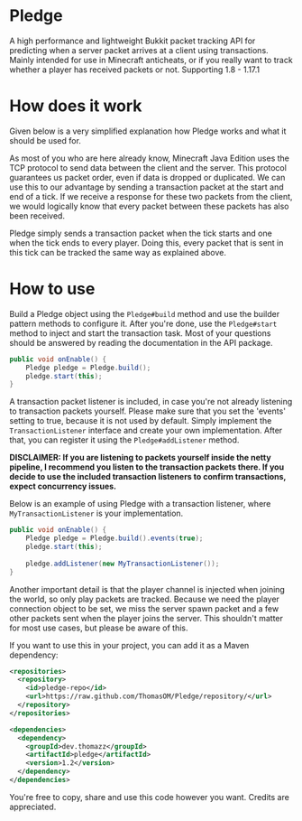 # Pledge
A high performance and lightweight Bukkit packet tracking API for predicting when a server packet arrives at a client using transactions.
Mainly intended for use in Minecraft anticheats, or if you really want to track whether a player has received packets or not.
Supporting 1.8 - 1.17.1

# How does it work

Given below is a very simplified explanation how Pledge works and what it should be used for.

As most of you who are here already know, Minecraft Java Edition uses the TCP protocol to send data between the client and the server.
This protocol guarantees us packet order, even if data is dropped or duplicated.
We can use this to our advantage by sending a transaction packet at the start and end of a tick.
If we receive a response for these two packets from the client, we would logically know that every packet between these packets has also been received.

Pledge simply sends a transaction packet when the tick starts and one when the tick ends to every player.
Doing this, every packet that is sent in this tick can be tracked the same way as explained above.

# How to use

Build a Pledge object using the ```Pledge#build``` method and use the builder pattern methods to configure it.
After you're done, use the ```Pledge#start``` method to inject and start the transaction task.
Most of your questions should be answered by reading the documentation in the API package.

```java
public void onEnable() {
    Pledge pledge = Pledge.build();
    pledge.start(this);
}
```

A transaction packet listener is included, in case you're not already listening to transaction packets yourself.
Please make sure that you set the 'events' setting to true, because it is not used by default.
Simply implement the ```TransactionListener``` interface and create your own implementation.
After that, you can register it using the ```Pledge#addListener``` method.

**DISCLAIMER: If you are listening to packets yourself inside the netty pipeline, I recommend you listen to the transaction packets there. If you decide to use the included transaction listeners to confirm transactions, expect concurrency issues.**

Below is an example of using Pledge with a transaction listener, where ```MyTransactionListener``` is your implementation.

```java
public void onEnable() {
    Pledge pledge = Pledge.build().events(true);
    pledge.start(this);
    
    pledge.addListener(new MyTransactionListener());
}
```

Another important detail is that the player channel is injected when joining the world, so only play packets are tracked.
Because we need the player connection object to be set, we miss the server spawn packet and a few other packets sent when the player joins the server.
This shouldn't matter for most use cases, but please be aware of this.

If you want to use this in your project, you can add it as a Maven dependency:

````xml
<repositories>
  <repository>
    <id>pledge-repo</id>
    <url>https://raw.github.com/ThomasOM/Pledge/repository/</url>
  </repository>
</repositories>

<dependencies>
  <dependency>
    <groupId>dev.thomazz</groupId>
    <artifactId>pledge</artifactId>
    <version>1.2</version>
  </dependency>
</dependencies>
````

You're free to copy, share and use this code however you want. Credits are appreciated.
